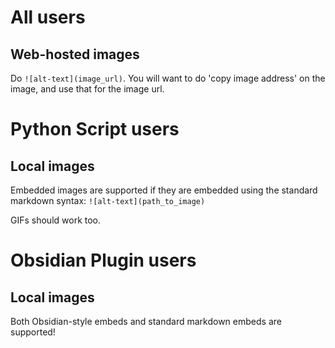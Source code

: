 # All users
## Web-hosted images

Do `![alt-text](image_url)`. You will want to do 'copy image address' on the image, and use that for the image url.

# Python Script users
## Local images

Embedded images are supported if they are embedded using the standard markdown syntax: `![alt-text](path_to_image)`

GIFs should work too.

# Obsidian Plugin users
## Local images

Both Obsidian-style embeds and standard markdown embeds are supported!